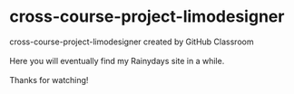 # cross-course-project-limodesigner
cross-course-project-limodesigner created by GitHub Classroom <br><br>
Here you will eventually find my Rainydays site in a while. <br><br>
Thanks for watching!
